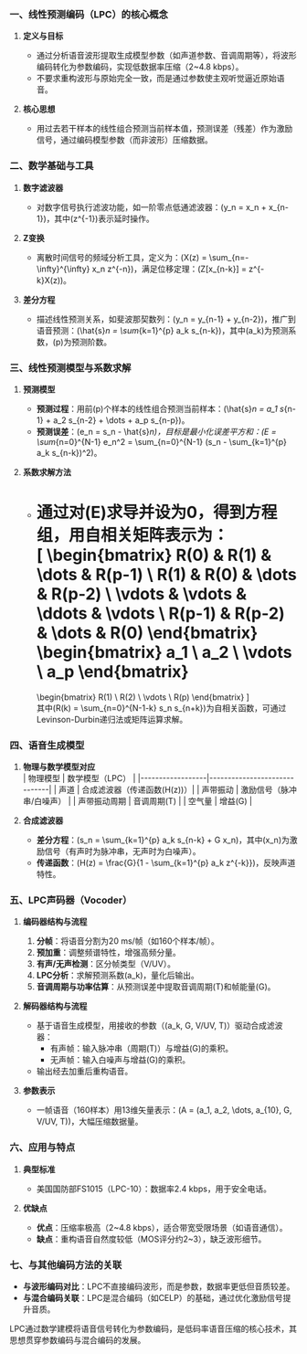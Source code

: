 ### **一、线性预测编码（LPC）的核心概念**
1. **定义与目标**  
   - 通过分析语音波形提取生成模型参数（如声道参数、音调周期等），将波形编码转化为参数编码，实现低数据率压缩（2~4.8 kbps）。  
   - 不要求重构波形与原始完全一致，而是通过参数使主观听觉逼近原始语音。  

2. **核心思想**  
   - 用过去若干样本的线性组合预测当前样本值，预测误差（残差）作为激励信号，通过编码模型参数（而非波形）压缩数据。  


### **二、数学基础与工具**
1. **数字滤波器**  
   - 对数字信号执行滤波功能，如一阶零点低通滤波器：\(y_n = x_n + x_{n-1}\)，其中\(z^{-1}\)表示延时操作。  

2. **Z变换**  
   - 离散时间信号的频域分析工具，定义为：\(X(z) = \sum_{n=-\infty}^{\infty} x_n z^{-n}\)，满足位移定理：\(Z[x_{n-k}] = z^{-k}X(z)\)。  

3. **差分方程**  
   - 描述线性预测关系，如斐波那契数列：\(y_n = y_{n-1} + y_{n-2}\)，推广到语音预测：\(\hat{s}_n = \sum_{k=1}^{p} a_k s_{n-k}\)，其中\(a_k\)为预测系数，\(p\)为预测阶数。  


### **三、线性预测模型与系数求解**
1. **预测模型**  
   - **预测过程**：用前\(p\)个样本的线性组合预测当前样本：\(\hat{s}_n = a_1 s_{n-1} + a_2 s_{n-2} + \dots + a_p s_{n-p}\)。  
   - **预测误差**：\(e_n = s_n - \hat{s}_n\)，目标是最小化误差平方和：\(E = \sum_{n=0}^{N-1} e_n^2 = \sum_{n=0}^{N-1} (s_n - \sum_{k=1}^{p} a_k s_{n-k})^2\)。  

2. **系数求解方法**  
   - 通过对\(E\)求导并设为0，得到方程组，用自相关矩阵表示为：  
     \[
     \begin{bmatrix}
     R(0) & R(1) & \dots & R(p-1) \\
     R(1) & R(0) & \dots & R(p-2) \\
     \vdots & \vdots & \ddots & \vdots \\
     R(p-1) & R(p-2) & \dots & R(0)
     \end{bmatrix}
     \begin{bmatrix}
     a_1 \\
     a_2 \\
     \vdots \\
     a_p
     \end{bmatrix}
     =
     \begin{bmatrix}
     R(1) \\
     R(2) \\
     \vdots \\
     R(p)
     \end{bmatrix}
     \]  
     其中\(R(k) = \sum_{n=0}^{N-1-k} s_n s_{n+k}\)为自相关函数，可通过Levinson-Durbin递归法或矩阵运算求解。  


### **四、语音生成模型**
1. **物理与数学模型对应**  
   | 物理模型         | 数学模型（LPC）               |
   |------------------|------------------------------|
   | 声道             | 合成滤波器（传递函数\(H(z)\)）|
   | 声带振动         | 激励信号（脉冲串/白噪声）     |
   | 声带振动周期     | 音调周期\(T\)                 |
   | 空气量           | 增益\(G\)                     |

2. **合成滤波器**  
   - **差分方程**：\(s_n = \sum_{k=1}^{p} a_k s_{n-k} + G x_n\)，其中\(x_n\)为激励信号（有声时为脉冲串，无声时为白噪声）。  
   - **传递函数**：\(H(z) = \frac{G}{1 - \sum_{k=1}^{p} a_k z^{-k}}\)，反映声道特性。  


### **五、LPC声码器（Vocoder）**
1. **编码器结构与流程**  
   1. **分帧**：将语音分割为20 ms/帧（如160个样本/帧）。  
   2. **预加重**：调整频谱特性，增强高频分量。  
   3. **有声/无声检测**：区分帧类型（V/UV）。  
   4. **LPC分析**：求解预测系数\(a_k\)，量化后输出。  
   5. **音调周期与功率估算**：从预测误差中提取音调周期\(T\)和帧能量\(G\)。  

2. **解码器结构与流程**  
   - 基于语音生成模型，用接收的参数（\(a_k, G, V/UV, T\)）驱动合成滤波器：  
     - 有声帧：输入脉冲串（周期\(T\)）与增益\(G\)的乘积。  
     - 无声帧：输入白噪声与增益\(G\)的乘积。  
   - 输出经去加重后重构语音。  

3. **参数表示**  
   - 一帧语音（160样本）用13维矢量表示：\(A = (a_1, a_2, \dots, a_{10}, G, V/UV, T)\)，大幅压缩数据量。  


### **六、应用与特点**
1. **典型标准**  
   - 美国国防部FS1015（LPC-10）：数据率2.4 kbps，用于安全电话。  

2. **优缺点**  
   - **优点**：压缩率极高（2~4.8 kbps），适合带宽受限场景（如语音通信）。  
   - **缺点**：重构语音自然度较低（MOS评分约2~3），缺乏波形细节。  


### **七、与其他编码方法的关联**
- **与波形编码对比**：LPC不直接编码波形，而是参数，数据率更低但音质较差。  
- **与混合编码关联**：LPC是混合编码（如CELP）的基础，通过优化激励信号提升音质。  

 

LPC通过数学建模将语音信号转化为参数编码，是低码率语音压缩的核心技术，其思想贯穿参数编码与混合编码的发展。